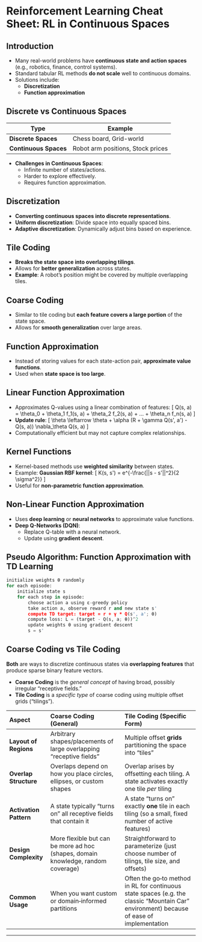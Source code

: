 # Reinforcement Learning Cheat Sheet: RL in Continuous Spaces

## Introduction
- Many real-world problems have **continuous state and action spaces** (e.g., robotics, finance, control systems).
- Standard tabular RL methods **do not scale** well to continuous domains.
- Solutions include:
  - **Discretization**
  - **Function approximation**

## Discrete vs Continuous Spaces
| Type | Example |
|------|---------|
| **Discrete Spaces** | Chess board, Grid-world |
| **Continuous Spaces** | Robot arm positions, Stock prices |

- **Challenges in Continuous Spaces**:
  - Infinite number of states/actions.
  - Harder to explore effectively.
  - Requires function approximation.

## Discretization
- **Converting continuous spaces into discrete representations**.
- **Uniform discretization**: Divide space into equally spaced bins.
- **Adaptive discretization**: Dynamically adjust bins based on experience.

## Tile Coding
- **Breaks the state space into overlapping tilings**.
- Allows for **better generalization** across states.
- **Example**: A robot’s position might be covered by multiple overlapping tiles.

## Coarse Coding
- Similar to tile coding but **each feature covers a large portion** of the state space.
- Allows for **smooth generalization** over large areas.

## Function Approximation
- Instead of storing values for each state-action pair, **approximate value functions**.
- Used when **state space is too large**.

## Linear Function Approximation
- Approximates Q-values using a linear combination of features:
  \[
  Q(s, a) = \theta_0 + \theta_1 f_1(s, a) + \theta_2 f_2(s, a) + ... + \theta_n f_n(s, a)
  \]
- **Update rule**:
  \[
  \theta \leftarrow \theta + \alpha (R + \gamma Q(s', a') - Q(s, a)) \nabla_\theta Q(s, a)
  \]
- Computationally efficient but may not capture complex relationships.

## Kernel Functions
- Kernel-based methods use **weighted similarity** between states.
- Example: **Gaussian RBF kernel**:
  \[
  K(s, s') = e^{-\frac{||s - s'||^2}{2 \sigma^2}}
  \]
- Useful for **non-parametric function approximation**.

## Non-Linear Function Approximation
- Uses **deep learning** or **neural networks** to approximate value functions.
- **Deep Q-Networks (DQN)**:
  - Replace Q-table with a neural network.
  - Update using **gradient descent**.

## Pseudo Algorithm: Function Approximation with TD Learning
```python
initialize weights θ randomly
for each episode:
    initialize state s
    for each step in episode:
        choose action a using ε-greedy policy
        take action a, observe reward r and new state s'
        compute TD target: target = r + γ * Q(s', a'; θ)
        compute loss: L = (target - Q(s, a; θ))^2
        update weights θ using gradient descent
        s = s'
```
## Coarse Coding vs Tile Coding

**Both** are ways to discretize continuous states via **overlapping features** that produce sparse binary feature vectors.  
- **Coarse Coding** is the *general concept* of having broad, possibly irregular “receptive fields.”  
- **Tile Coding** is a *specific type* of coarse coding using multiple offset grids (“tilings”).

| **Aspect**               | **Coarse Coding (General)**                                                          | **Tile Coding (Specific Form)**                                                                                                       |
|:-------------------------|:--------------------------------------------------------------------------------------|:--------------------------------------------------------------------------------------------------------------------------------------|
| **Layout of Regions**    | Arbitrary shapes/placements of large overlapping “receptive fields”                  | Multiple offset **grids** partitioning the space into “tiles”                                                                         |
| **Overlap Structure**    | Overlaps depend on how you place circles, ellipses, or custom shapes                 | Overlap arises by offsetting each tiling. A state activates exactly one tile *per* tiling                                             |
| **Activation Pattern**   | A state typically “turns on” all receptive fields that contain it                     | A state “turns on” exactly **one** tile in each tiling (so a small, fixed number of active features)                                   |
| **Design Complexity**    | More flexible but can be more ad hoc (shapes, domain knowledge, random coverage)     | Straightforward to parameterize (just choose number of tilings, tile size, and offsets)                                               |
| **Common Usage**         | When you want custom or domain‐informed partitions                                   | Often the go‐to method in RL for continuous state spaces (e.g. the classic “Mountain Car” environment) because of ease of implementation |

---